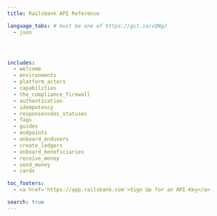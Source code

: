 ```yaml
---
title: Railsbank API Reference

language_tabs: # must be one of https://git.io/vQNgJ
  - json




includes:
  - welcome
  - environments
  - platform_actors
  - capabilities
  - the_compliance_firewall
  - authentication
  - idempotency
  - responsecodes_statuses
  - faqs
  - guides
  - endpoints
  - onboard_endusers
  - create_ledgers
  - onboard_beneficiaries
  - receive_money
  - send_money
  - cards

toc_footers:
  - <a href='https://app.railsbank.com'>Sign Up for an API-Key</a>

search: true
---
```

